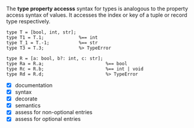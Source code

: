 The **type property accesss** syntax for types is analogous to the property access syntax of values.
It accesses the index or key of a tuple or record type respectively.
```cp
type T = [bool, int, str];
type T1 = T.1;             %== int
type T_1 = T.-1;           %== str
type T3 = T.3;             %> TypeError

type R = [a: bool, b?: int, c: str];
type Ra = R.a;                       %== bool
type Rc = R.b;                       %== int | void
type Rd = R.d;                       %> TypeError
```

- [x] documentation
- [x] syntax
- [x] decorate
- [x] semantics
- [x] assess for non-optional entries
- [x] assess for optional entries
